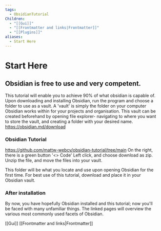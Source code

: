 ```yaml
---
tags:
  - ObsidianTutorial
Children:
  - "[[Gui]]"
  - "[[Frontmatter and links|Frontmatter]]"
  - "[[Plugins]]"
aliases:
  - Start Here
---
```

# Start Here
## Obsidian is free to use and very competent.
This tutorial will enable you to achieve 90% of what obsidian is capable of. Upon downloading and installing Obsidian, run the program and choose a folder to use as a vault.
A 'vault' is simply the folder on your computer Obsidian works within for your projects and organisation.
This vault can be created beforehand by opening file explorer- navigating to where you want to store the vault, and creating a folder with your desired name.
https://obsidian.md/download

### Obsidian Tutorial
https://github.com/mattw-webcv/obsidian-tutorial/tree/main
On the right, there is a green button '<> Code'
Left click, and choose download as zip.
Unzip the file, and move the files into your vault.

This folder will be what you locate and use upon opening Obsidian for the first time. For best use of this tutorial, download and place it in your Obsidian vault. 

### After installation
By now, you have hopefully Obsidian installed and this tutorial; now you'll be faced with many unfamiliar things.
The linked pages will overview the various most commonly used facets of Obsidian.


[[Gui]]
[[Frontmatter and links|Frontmatter]]


